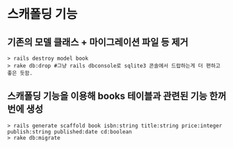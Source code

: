# 스캐폴딩 기능

## 기존의 모델 클래스 + 마이그레이션 파일 등 제거
```shell
> rails destroy model book
> rake db:drop #그냥 rails dbconsole로 sqlite3 콘솔에서 드랍하는게 더 편하고 좋은 듯함.
```

## 스캐폴딩 기능을 이용해 books 테이블과 관련된 기능 한꺼번에 생성
```shell
> rails generate scaffold book isbn:string title:string price:integer publish:string published:date cd:boolean
> rake db:migrate
```